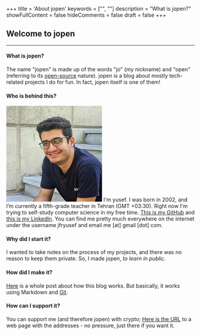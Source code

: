 +++
title = 'About jopen'
keywords = ["", ""]
description = "What is jopen?"
showFullContent = false
hideComments = false
draft = false
+++

## Welcome to jopen

---

#### What is jopen?

The name "jopen" is made up of the words "jo" (my nickname) and "open" (referring to its [open-source](https://github.com/jfryusef/jopen) nature). jopen is a blog about mostly tech-related projects I do for fun. In fact, jopen itself is one of them!

#### Who is behind this?
![avatar.jpg](/images/yusef-portrait.jpg)
I'm yusef. I was born in 2002, and I’m currently a fifth-grade teacher in Tehran (GMT +03:30). Right now I'm trying to self-study computer science in my free time.
[This is my GitHub](https://github.com/jfryusef) and [this is my LinkedIn](https://www.linkedin.com/in/jfryusef4th). You can find me pretty much everywhere on the internet under the username jfryusef and email me [at] gmail [dot] com.

#### Why did I start it?

I wanted to take notes on the process of my projects, and there was no reason to keep them private. So, I made jopen, _to learn in public_.

#### How did I make it?

[Here](https://jfryusef.link/posts/how-i-made-jopen/) is a whole post about how this blog works. But basically, it works using Markdown and [Git](https://git-scm.com/).

#### How can I support it?

You can support me (and therefore jopen) with crypto; [Here is the URL](https://www.jfryusef.link/support/) to a web page with the addresses - no pressure, just there if you want it.
